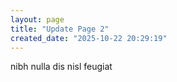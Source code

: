 ```yaml
---
layout: page
title: "Update Page 2"
created_date: "2025-10-22 20:29:19"
---
```


nibh nulla dis nisl feugiat 
